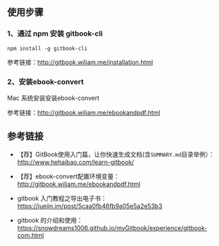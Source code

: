 



## 使用步骤

### 1、通过 npm 安装 gitbook-cli

```
npm install -g gitbook-cli
```

参考链接：<http://gitbook.wiliam.me/installation.html>

### 2、安装ebook-convert

Mac 系统安装安装ebook-convert

参考链接：<http://gitbook.wiliam.me/ebookandpdf.html>

## 参考链接

- 【荐】GitBook使用入门篇，让你快速生成文档(含`SUMMARY.md`目录举例）：<http://www.hehaibao.com/learn-gitbook/>

- 【荐】ebook-convert配置环境变量：<http://gitbook.wiliam.me/ebookandpdf.html>

- gitbook 入门教程之导出电子书：<https://juejin.im/post/5caa0fb46fb9a05e5a2e53b3>

- gitbook 的介绍和使用：<https://snowdreams1006.github.io/myGitbook/experience/gitbook-com.html>